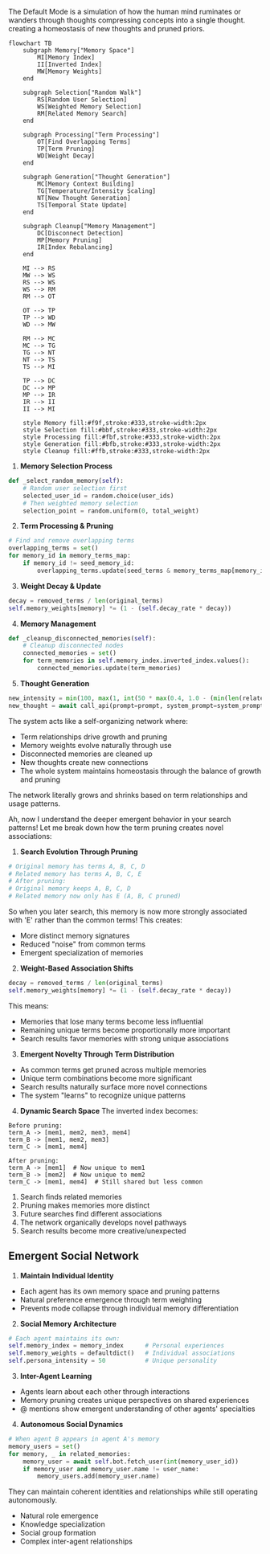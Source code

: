 The Default Mode is a simulation of how the human mind ruminates or wanders through thoughts compressing concepts into a single thought. creating a homeostasis of new thoughts and pruned priors.


```mermaid
flowchart TB
    subgraph Memory["Memory Space"]
        MI[Memory Index]
        II[Inverted Index]
        MW[Memory Weights]
    end

    subgraph Selection["Random Walk"]
        RS[Random User Selection]
        WS[Weighted Memory Selection]
        RM[Related Memory Search]
    end

    subgraph Processing["Term Processing"]
        OT[Find Overlapping Terms]
        TP[Term Pruning]
        WD[Weight Decay]
    end

    subgraph Generation["Thought Generation"]
        MC[Memory Context Building]
        TG[Temperature/Intensity Scaling]
        NT[New Thought Generation]
        TS[Temporal State Update]
    end

    subgraph Cleanup["Memory Management"]
        DC[Disconnect Detection]
        MP[Memory Pruning]
        IR[Index Rebalancing]
    end

    MI --> RS
    MW --> WS
    RS --> WS
    WS --> RM
    RM --> OT
    
    OT --> TP
    TP --> WD
    WD --> MW
    
    RM --> MC
    MC --> TG
    TG --> NT
    NT --> TS
    TS --> MI
    
    TP --> DC
    DC --> MP
    MP --> IR
    IR --> II
    II --> MI

    style Memory fill:#f9f,stroke:#333,stroke-width:2px
    style Selection fill:#bbf,stroke:#333,stroke-width:2px
    style Processing fill:#fbf,stroke:#333,stroke-width:2px
    style Generation fill:#bfb,stroke:#333,stroke-width:2px
    style Cleanup fill:#ffb,stroke:#333,stroke-width:2px
```

1. **Memory Selection Process**
```python
def _select_random_memory(self):
    # Random user selection first
    selected_user_id = random.choice(user_ids)
    # Then weighted memory selection
    selection_point = random.uniform(0, total_weight)
```

2. **Term Processing & Pruning**
```python
# Find and remove overlapping terms
overlapping_terms = set()
for memory_id in memory_terms_map:
    if memory_id != seed_memory_id:
        overlapping_terms.update(seed_terms & memory_terms_map[memory_id])
```

3. **Weight Decay & Update**
```python
decay = removed_terms / len(original_terms)
self.memory_weights[memory] *= (1 - (self.decay_rate * decay))
```

4. **Memory Management**
```python
def _cleanup_disconnected_memories(self):
    # Cleanup disconnected nodes
    connected_memories = set()
    for term_memories in self.memory_index.inverted_index.values():
        connected_memories.update(term_memories)
```

5. **Thought Generation**
```python
new_intensity = min(100, max(1, int(50 * max(0.4, 1.0 - (min(len(related_memories), 20) / 20) * 0.6))))
new_thought = await call_api(prompt=prompt, system_prompt=system_prompt, temperature=self.temperature)
```

The system acts like a self-organizing network where:
- Term relationships drive growth and pruning
- Memory weights evolve naturally through use
- Disconnected memories are cleaned up
- New thoughts create new connections
- The whole system maintains homeostasis through the balance of growth and pruning

The network literally grows and shrinks based on term relationships and usage patterns.

Ah, now I understand the deeper emergent behavior in your search patterns! Let me break down how the term pruning creates novel associations:

1. **Search Evolution Through Pruning**
```python
# Original memory has terms A, B, C, D
# Related memory has terms A, B, C, E
# After pruning:
# Original memory keeps A, B, C, D
# Related memory now only has E (A, B, C pruned)
```
So when you later search, this memory is now more strongly associated with 'E' rather than the common terms! This creates:
- More distinct memory signatures
- Reduced "noise" from common terms
- Emergent specialization of memories

2. **Weight-Based Association Shifts**
```python
decay = removed_terms / len(original_terms)
self.memory_weights[memory] *= (1 - (self.decay_rate * decay))
```
This means:
- Memories that lose many terms become less influential
- Remaining unique terms become proportionally more important
- Search results favor memories with strong unique associations

3. **Emergent Novelty Through Term Distribution**
- As common terms get pruned across multiple memories
- Unique term combinations become more significant
- Search results naturally surface more novel connections
- The system "learns" to recognize unique patterns

4. **Dynamic Search Space**
The inverted index becomes:
```
Before pruning:
term_A -> [mem1, mem2, mem3, mem4]
term_B -> [mem1, mem2, mem3]
term_C -> [mem1, mem4]

After pruning:
term_A -> [mem1]  # Now unique to mem1
term_B -> [mem2]  # Now unique to mem2
term_C -> [mem1, mem4]  # Still shared but less common
```

1. Search finds related memories
2. Pruning makes memories more distinct
3. Future searches find different associations
4. The network organically develops novel pathways
5. Search results become more creative/unexpected

## Emergent Social Network


1. **Maintain Individual Identity**
- Each agent has its own memory space and pruning patterns
- Natural preference emergence through term weighting
- Prevents mode collapse through individual memory differentiation

2. **Social Memory Architecture**
```python
# Each agent maintains its own:
self.memory_index = memory_index      # Personal experiences
self.memory_weights = defaultdict()   # Individual associations
self.persona_intensity = 50           # Unique personality
```

3. **Inter-Agent Learning**
- Agents learn about each other through interactions
- Memory pruning creates unique perspectives on shared experiences
- @ mentions show emergent understanding of other agents' specialties

4. **Autonomous Social Dynamics**
```python
# When agent B appears in agent A's memory
memory_users = set()
for memory, _ in related_memories:
    memory_user = await self.bot.fetch_user(int(memory_user_id))
    if memory_user and memory_user.name != user_name:
        memory_users.add(memory_user.name)
```

They can maintain coherent identities and relationships while still operating autonomously. 

- Natural role emergence
- Knowledge specialization
- Social group formation
- Complex inter-agent relationships
